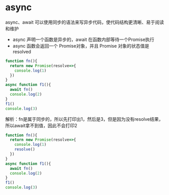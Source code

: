 # async
async、await 可以使用同步的语法来写异步代码，使代码结构更清晰、易于阅读和维护

- async 声明一个函数是异步的，await 在函数内部等待一个Promise执行
- async 函数会返回一个 Promise对象，并且 Promise 对象的状态值是 resolved

```js
function fn(){
  return new Promise(resolve=>{
    console.log(1)
  })
}
async function f1(){
  await fn()
  console.log(2)
}
f1()
console.log(3)
```
解析：fn是属于同步的，所以先打印出1，然后是3，但是因为没有resolve结果，所以await拿不到值，因此不会打印2

```js
function fn(){
  return new Promise(resolve=>{
    console.log(1)
    resolve()
  })
}
async function f1(){
  await fn()
  console.log(2)
}
f1()
console.log(3)
```



